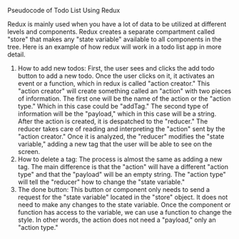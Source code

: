 Pseudocode of Todo List Using Redux

Redux is mainly used when you have a lot of data to be utilized at different levels and components. Redux creates a separate compartment called "store" that makes any "state variable" available to all components in the tree. Here is an example of how redux will work in a todo list app in more detail. 

1. How to add new todos: First, the user sees and clicks the add todo button to add a new todo. Once the user clicks on it, it activates an event or a function, which in redux is called "action creator." This "action creator" will create something called an "action" with two pieces of information. The first one will be the name of the action or the "action type." Which in this case could be "addTag." The second type of information will be the "payload," which in this case will be a string. After the action is created, it is despatched to the "reducer." The reducer takes care of reading and interpreting the "action" sent by the "action creator." Once it is analyzed, the "reducer" modifies the "state variable," adding a new tag that the user will be able to see on the screen. 
2. How to delete a tag: The process is almost the same as adding a new tag. The main difference is that the "action" will have a different "action type" and that the "payload" will be an empty string. The "action type" will tell the "reducer" how to change the "state variable."
3. The done button: This button or component only needs to send a request for the "state variable" located in the "store" object. It does not need to make any changes to the state variable. Once the component or function has access to the variable, we can use a function to change the style. In other words, the action does not need a "payload," only an "action type."
